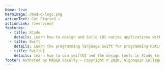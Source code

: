 ```yaml
---
home: true
heroImage: /mad-d-logo.png
actionText: Get Started →
actionLink: /overview/
features:
  - title: XCode
    details: Learn how to design and build iOS native applications with XCode.
  - title: Swift
    details: Learn the programming language Swift for programming native iOS apps.
  - title: SwiftUI
    details: Learn how to use swiftUI and the design tools in XCode to storyboard and design your apps.
footer: Authored by MAD&D Faculty ~ Copyright © 2020, Algonquin College of Applied Arts and Technology
---
```


<ContactCard 
  name="Sebastian Lenczewski"
  title="MAD&D Instructor"
  img-url="../steve-griffith.jpeg"
  bio="Coordinator of the Mobile Application Design & Development Program at Algonquin College."
  :details="[
      { label: 'email', value: 'lenczes@algonquincollege.com' }, 
      { label: 'github', value: 'lenczes' }, 
      { label: 'phone', value: '(613) 727-4723 x' }
    ]"
/>
